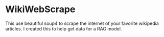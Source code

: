 # WikiWebScrape
This use beautiful soup4 to scrape the internet of your favorite wikipedia articles.  I created this to help get data for a RAG model.
